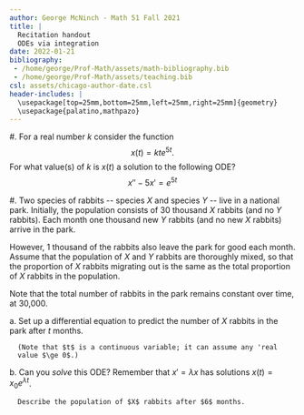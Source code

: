 ```yaml
---
author: George McNinch - Math 51 Fall 2021
title: |
  Recitation handout
  ODEs via integration 
date: 2022-01-21
bibliography: 
 - /home/george/Prof-Math/assets/math-bibliography.bib
 - /home/george/Prof-Math/assets/teaching.bib 
csl: assets/chicago-author-date.csl
header-includes: |
  \usepackage[top=25mm,bottom=25mm,left=25mm,right=25mm]{geometry}
  \usepackage{palatino,mathpazo}
---
```


#. For a real number $k$ consider the function
   $$x(t) = k t e^{5t}.$$
   For what value(s) of $k$ is $x(t)$ a solution to the following ODE?
   $$x'' - 5x' = e^{5t}$$
   

#. Two species of rabbits -- species $X$ and species $Y$ -- live in a
   national park.  Initially, the population consists of 30 thousand $X$
   rabbits (and no $Y$ rabbits).  Each month one thousand new $Y$ rabbits (and no
   new $X$ rabbits) arrive in the park.

   However, 1 thousand of the rabbits also leave the park for good each month.
   Assume that the population of $X$ and $Y$ rabbits are thoroughly
   mixed, so that the proportion of $X$ rabbits migrating out is the
   same as the total proportion of $X$ rabbits in the population.

   Note that the total number of rabbits in the park remains constant
   over time, at 30,000.  
   
   a. Set up a differential equation to predict the number of $X$
      rabbits in the park after $t$ months.

      (Note that $t$ is a continuous variable; it can assume any 'real
      value $\ge 0$.)

   b. Can you *solve* this ODE? Remember that $x' = \lambda x$ has solutions
      $x(t) = x_0 e^{\lambda t}$.
	  
	  Describe the population of $X$ rabbits after $6$ months.
